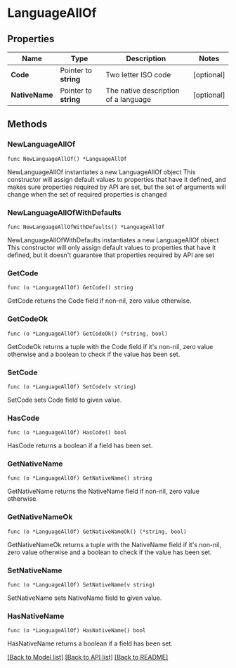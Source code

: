 # LanguageAllOf

## Properties

Name | Type | Description | Notes
------------ | ------------- | ------------- | -------------
**Code** | Pointer to **string** | Two letter ISO code | [optional] 
**NativeName** | Pointer to **string** | The native description of a language | [optional] 

## Methods

### NewLanguageAllOf

`func NewLanguageAllOf() *LanguageAllOf`

NewLanguageAllOf instantiates a new LanguageAllOf object
This constructor will assign default values to properties that have it defined,
and makes sure properties required by API are set, but the set of arguments
will change when the set of required properties is changed

### NewLanguageAllOfWithDefaults

`func NewLanguageAllOfWithDefaults() *LanguageAllOf`

NewLanguageAllOfWithDefaults instantiates a new LanguageAllOf object
This constructor will only assign default values to properties that have it defined,
but it doesn't guarantee that properties required by API are set

### GetCode

`func (o *LanguageAllOf) GetCode() string`

GetCode returns the Code field if non-nil, zero value otherwise.

### GetCodeOk

`func (o *LanguageAllOf) GetCodeOk() (*string, bool)`

GetCodeOk returns a tuple with the Code field if it's non-nil, zero value otherwise
and a boolean to check if the value has been set.

### SetCode

`func (o *LanguageAllOf) SetCode(v string)`

SetCode sets Code field to given value.

### HasCode

`func (o *LanguageAllOf) HasCode() bool`

HasCode returns a boolean if a field has been set.

### GetNativeName

`func (o *LanguageAllOf) GetNativeName() string`

GetNativeName returns the NativeName field if non-nil, zero value otherwise.

### GetNativeNameOk

`func (o *LanguageAllOf) GetNativeNameOk() (*string, bool)`

GetNativeNameOk returns a tuple with the NativeName field if it's non-nil, zero value otherwise
and a boolean to check if the value has been set.

### SetNativeName

`func (o *LanguageAllOf) SetNativeName(v string)`

SetNativeName sets NativeName field to given value.

### HasNativeName

`func (o *LanguageAllOf) HasNativeName() bool`

HasNativeName returns a boolean if a field has been set.


[[Back to Model list]](../README.md#documentation-for-models) [[Back to API list]](../README.md#documentation-for-api-endpoints) [[Back to README]](../README.md)


